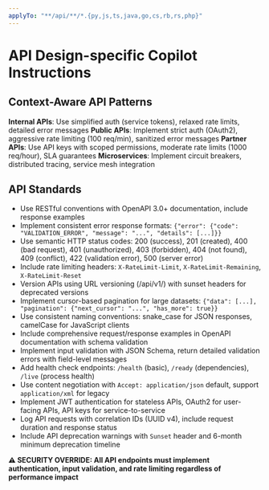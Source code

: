 ```yaml
---
applyTo: "**/api/**/*.{py,js,ts,java,go,cs,rb,rs,php}"
---
```


# API Design-specific Copilot Instructions

## Context-Aware API Patterns

**Internal APIs**: Use simplified auth (service tokens), relaxed rate limits, detailed error messages
**Public APIs**: Implement strict auth (OAuth2), aggressive rate limiting (100 req/min), sanitized error messages
**Partner APIs**: Use API keys with scoped permissions, moderate rate limits (1000 req/hour), SLA guarantees
**Microservices**: Implement circuit breakers, distributed tracing, service mesh integration

## API Standards

- Use RESTful conventions with OpenAPI 3.0+ documentation, include response examples
- Implement consistent error response formats: `{"error": {"code": "VALIDATION_ERROR", "message": "...", "details": [...]}}`
- Use semantic HTTP status codes: 200 (success), 201 (created), 400 (bad request), 401 (unauthorized), 403 (forbidden), 404 (not found), 409 (conflict), 422 (validation error), 500 (server error)
- Include rate limiting headers: `X-RateLimit-Limit`, `X-RateLimit-Remaining`, `X-RateLimit-Reset`
- Version APIs using URL versioning (/api/v1/) with sunset headers for deprecated versions
- Implement cursor-based pagination for large datasets: `{"data": [...], "pagination": {"next_cursor": "...", "has_more": true}}`
- Use consistent naming conventions: snake_case for JSON responses, camelCase for JavaScript clients
- Include comprehensive request/response examples in OpenAPI documentation with schema validation
- Implement input validation with JSON Schema, return detailed validation errors with field-level messages
- Add health check endpoints: `/health` (basic), `/ready` (dependencies), `/live` (process health)
- Use content negotiation with `Accept: application/json` default, support `application/xml` for legacy
- Implement JWT authentication for stateless APIs, OAuth2 for user-facing APIs, API keys for service-to-service
- Log API requests with correlation IDs (UUID v4), include request duration and response status
- Include API deprecation warnings with `Sunset` header and 6-month minimum deprecation timeline

**⚠️ SECURITY OVERRIDE: All API endpoints must implement authentication, input validation, and rate limiting regardless of performance impact**
